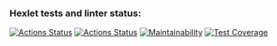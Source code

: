 ### Hexlet tests and linter status:
[![Actions Status](https://github.com/Maroosha/python-project-lvl4/workflows/hexlet-check/badge.svg)](https://github.com/Maroosha/python-project-lvl4/actions)
[![Actions Status](https://github.com/Maroosha/python-project-lvl4/workflows/linter-tests-check.yml/badge.svg)](https://github.com/Maroosha/python-project-lvl4/actions/workflows/linter-tests-check.yml)
[![Maintainability](https://api.codeclimate.com/v1/badges/a99a88d28ad37a79dbf6/maintainability)](https://codeclimate.com/github.com/Maroosha/python-project-lvl4/maintainability)
[![Test Coverage](https://api.codeclimate.com/v1/badges/a99a88d28ad37a79dbf6/test_coverage)](https://codeclimate.com/github.com/Maroosha/python-project-lvl4/test_coverage)